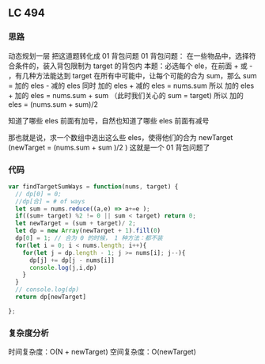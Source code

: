 ## LC 494

### 思路

动态规划一层
把这道题转化成 01 背包问题
01 背包问题： 在一些物品中，选择符合条件的，装入背包限制为 target 的背包内
本题：必选每个 ele，在前面 + 或 - ，有几种方法能达到 target
在所有中可能中，让每个可能的合为 sum，那么 sum = 加的 eles - 减的 eles
同时 加的 eles + 减的 eles = nums.sum
所以 加的 eles + 加的 eles = nums.sum + sum （此时我们关心的 sum = target)
所以 加的 eles = (nums.sum + sum)/2

知道了哪些 eles 前面有加号，自然也知道了哪些 eles 前面有减号

那也就是说，求一个数组中选出这么些 eles，使得他们的合为 newTarget (newTarget = (nums.sum + sum )/2 )
这就是一个 01 背包问题了

### 代码

```JavaScript
var findTargetSumWays = function(nums, target) {
  // dp[0] = 0;
  //dp[合] = # of ways
  let sum = nums.reduce((a,e) => a+=e );
  if((sum+ target) %2 != 0 || sum < target) return 0;
  let newTarget = (sum + target)/ 2;
  let dp = new Array(newTarget + 1).fill(0)
  dp[0] = 1; // 合为 0 的时候， 1 种方法：都不装
  for(let i = 0; i < nums.length; i++){
    for(let j = dp.length - 1; j >= nums[i]; j--){
      dp[j] += dp[j - nums[i]]
      console.log(j,i,dp)
    }
  }
  // console.log(dp)
  return dp[newTarget]

};

```

### 复杂度分析

时间复杂度：O(N + newTarget)
空间复杂度：O(newTarget)
